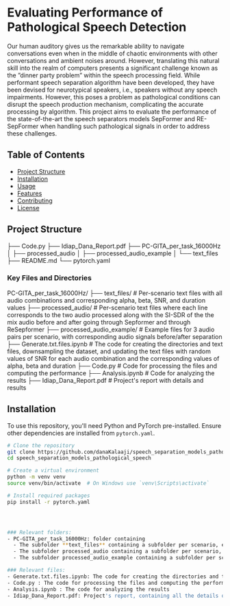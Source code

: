 
# Evaluating Performance of Pathological Speech Detection 

Our human auditory gives us the remarkable ability to navigate conversations even when in the middle of chaotic environments with other conversations and ambient noises around. However, translating this natural skill into the realm of computers presents a significant challenge known as the ”dinner party problem” within the speech processing field. While performant speech separation algorithm have been developed, they have been devised for neurotypical speakers, i.e., speakers without any speech impairments. However, this poses a problem as pathological conditions can disrupt the speech production mechanism, complicating the accurate processing by algorithm. This project aims to evaluate the performance of the state-of-the-art the speech separators models SepFormer and RE-SepFormer when handling such pathological signals in order to address these challenges.

## Table of Contents
- [Project Structure](#project-structure)
- [Installation](#installation)
- [Usage](#usage)
- [Features](#features)
- [Contributing](#contributing)
- [License](#license)

## Project Structure
├── Code.py ├── Idiap_Dana_Report.pdf ├── PC-GITA_per_task_16000Hz │ ├── processed_audio │ ├── processed_audio_example │ └── text_files ├── README.md └── pytorch.yaml


### Key Files and Directories
PC-GITA_per_task_16000Hz/
├── text_files/                  # Per-scenario text files with all audio combinations and corresponding alpha, beta, SNR, and duration values
├── processed_audio/             # Per-scenario text files where each line corresponds to the two audio processed along with the SI-SDR of the the mix audio before and after going through Sepformer and through ReSepformer
├── processed_audio_example/     # Example files for 3 audio pairs per scenario, with corresponding audio signals before/after separation
├── Generate.txt.files.ipynb                # The code for creating the directories and text files, downsampling the dataset, and updating the text files with random values of SNR for each audio combination and the corresponding values of alpha, beta and duration
├── Code.py # Code for processing the files and computing the performance
├── Analysis.ipynb # Code for analyzing the results
├── Idiap_Dana_Report.pdf # Project's report with details and results

## Installation

To use this repository, you'll need Python and PyTorch pre-installed. Ensure other dependencies are installed from `pytorch.yaml`.

```bash
# Clone the repository
git clone https://github.com/danaKalaaji/speech_separation_models_pathological_speech.git
cd speech_separation_models_pathological_speech

# Create a virtual environment
python -m venv venv
source venv/bin/activate  # On Windows use `venv\Scripts\activate`

# Install required packages
pip install -r pytorch.yaml




### Relevant folders:
- PC-GITA_per_task_16000Hz: folder containing
  - The subfolder **text_files** containing a subfolder per scenario, each containing all the possible combination of audio along with the values of alpha, beta, SNR, and duration
  - The subfolder processed_audio containing a subfolder per scenario, each containing a text file where each line corresponds to the two audio processed along with the SI-SDR of the the mix audio before and after going through Sepformer and through ReSepformer
  - The subfolder processed_audio_example containing a subfolder per scenario, each containing the processed data text files for three audios pairs per scenarios along with the audio signals before and after separation

### Relevant files:
- Generate.txt.files.ipynb: The code for creating the directories and text files, downsampling the dataset, and updating the text files with random values of SNR for each audio combination and the corresponding values of alpha, beta and duration
- Code.py : The code for processing the files and computing the performance
- Analysis.ipynb : The code for analyzing the results
- Idiap_Dana_Report.pdf: Project's report, containing all the details of the process
